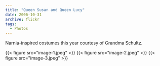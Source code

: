 ```yaml
---
title: "Queen Susan and Queen Lucy"
date: 2006-10-31
archive: flickr
tags: 
  - Photos
---
```


Narnia-inspired costumes this year courtesy of Grandma Schultz.

{{< figure src="image-1.jpeg" >}}
{{< figure src="image-2.jpeg" >}}
{{< figure src="image-3.jpeg" >}}